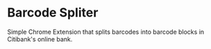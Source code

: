 # Barcode Spliter
Simple Chrome Extension that splits barcodes into barcode blocks in Citibank's online bank. 


